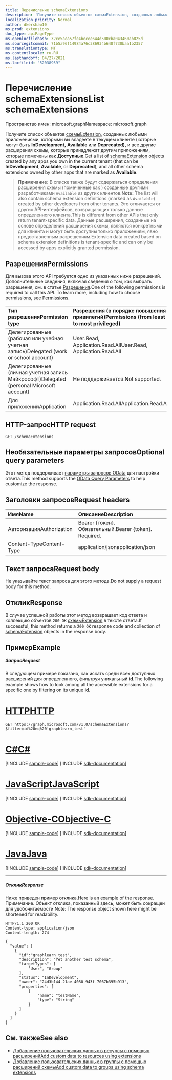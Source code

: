 ```yaml
---
title: Перечисление schemaExtensions
description: 'Получите список объектов схемыExtension, созданных любыми приложениями, которые принадлежат вам в текущем клиенте (это может быть '
localization_priority: Normal
author: dkershaw10
ms.prod: extensions
doc_type: apiPageType
ms.openlocfilehash: 32ce5aea57fe4becee644d500cba043460ab825d
ms.sourcegitcommit: 71b5a96f14984a76c386934b648f730baa1b2357
ms.translationtype: MT
ms.contentlocale: ru-RU
ms.lasthandoff: 04/27/2021
ms.locfileid: "52038959"
---
```

# <a name="list-schemaextensions"></a><span data-ttu-id="4fec1-103">Перечисление schemaExtensions</span><span class="sxs-lookup"><span data-stu-id="4fec1-103">List schemaExtensions</span></span>

<span data-ttu-id="4fec1-104">Пространство имен: microsoft.graph</span><span class="sxs-lookup"><span data-stu-id="4fec1-104">Namespace: microsoft.graph</span></span>

<span data-ttu-id="4fec1-105">Получите список объектов [схемыExtension,](../resources/schemaextension.md) созданных любыми приложениями, которыми вы владеете в текущем клиенте (которые могут быть **InDevelopment,** **Available** или **Deprecated),** и все другие расширения схемы, которые принадлежат другим приложениям, которые помечены как **Доступные**.</span><span class="sxs-lookup"><span data-stu-id="4fec1-105">Get a list of [schemaExtension](../resources/schemaextension.md) objects created by any apps you own in the current tenant (that can be **InDevelopment**, **Available**, or **Deprecated**), and all other schema extensions owned by other apps that are marked as **Available**.</span></span> 

> <span data-ttu-id="4fec1-106">**Примечание:** В списке также будут содержаться определения расширения схемы (помеченные как ) созданные другими разработчиками `Available` из других клиентов.</span><span class="sxs-lookup"><span data-stu-id="4fec1-106">**Note:** The list will also contain schema extension definitions (marked as `Available`) created by other developers from other tenants.</span></span> <span data-ttu-id="4fec1-107">Это отличается от других API-интерфейсов, возвращающих только данные определенного клиента.</span><span class="sxs-lookup"><span data-stu-id="4fec1-107">This is different from other APIs that only return tenant-specific data.</span></span> <span data-ttu-id="4fec1-108">Данные расширения, созданные на основе определений расширения схемы, являются конкретными для клиента и могут быть доступны только приложениям, явно предоставленным разрешениям.</span><span class="sxs-lookup"><span data-stu-id="4fec1-108">Extension data created based on schema extension definitions is tenant-specific and can only be accessed by apps explicitly granted permission.</span></span> 

## <a name="permissions"></a><span data-ttu-id="4fec1-109">Разрешения</span><span class="sxs-lookup"><span data-stu-id="4fec1-109">Permissions</span></span>
<span data-ttu-id="4fec1-p102">Для вызова этого API требуется одно из указанных ниже разрешений. Дополнительные сведения, включая сведения о том, как выбрать разрешения, см. в статье [Разрешения](/graph/permissions-reference).</span><span class="sxs-lookup"><span data-stu-id="4fec1-p102">One of the following permissions is required to call this API. To learn more, including how to choose permissions, see [Permissions](/graph/permissions-reference).</span></span>


|<span data-ttu-id="4fec1-112">Тип разрешения</span><span class="sxs-lookup"><span data-stu-id="4fec1-112">Permission type</span></span>      | <span data-ttu-id="4fec1-113">Разрешения (в порядке повышения привилегий)</span><span class="sxs-lookup"><span data-stu-id="4fec1-113">Permissions (from least to most privileged)</span></span>              |
|:--------------------|:---------------------------------------------------------|
|<span data-ttu-id="4fec1-114">Делегированные (рабочая или учебная учетная запись)</span><span class="sxs-lookup"><span data-stu-id="4fec1-114">Delegated (work or school account)</span></span> | <span data-ttu-id="4fec1-115">User.Read, Application.Read.All</span><span class="sxs-lookup"><span data-stu-id="4fec1-115">User.Read, Application.Read.All</span></span>  |
|<span data-ttu-id="4fec1-116">Делегированные (личная учетная запись Майкрософт)</span><span class="sxs-lookup"><span data-stu-id="4fec1-116">Delegated (personal Microsoft account)</span></span> | <span data-ttu-id="4fec1-117">Не поддерживается.</span><span class="sxs-lookup"><span data-stu-id="4fec1-117">Not supported.</span></span>    |
|<span data-ttu-id="4fec1-118">Для приложений</span><span class="sxs-lookup"><span data-stu-id="4fec1-118">Application</span></span> | <span data-ttu-id="4fec1-119">Application.Read.All</span><span class="sxs-lookup"><span data-stu-id="4fec1-119">Application.Read.All</span></span> |

## <a name="http-request"></a><span data-ttu-id="4fec1-120">HTTP-запрос</span><span class="sxs-lookup"><span data-stu-id="4fec1-120">HTTP request</span></span>
<!-- { "blockType": "ignored" } -->
```http
GET /schemaExtensions
```
## <a name="optional-query-parameters"></a><span data-ttu-id="4fec1-121">Необязательные параметры запросов</span><span class="sxs-lookup"><span data-stu-id="4fec1-121">Optional query parameters</span></span>
<span data-ttu-id="4fec1-122">Этот метод поддерживает [параметры запросов OData](/graph/query-parameters) для настройки ответа.</span><span class="sxs-lookup"><span data-stu-id="4fec1-122">This method supports the [OData Query Parameters](/graph/query-parameters) to help customize the response.</span></span>

## <a name="request-headers"></a><span data-ttu-id="4fec1-123">Заголовки запросов</span><span class="sxs-lookup"><span data-stu-id="4fec1-123">Request headers</span></span>
| <span data-ttu-id="4fec1-124">Имя</span><span class="sxs-lookup"><span data-stu-id="4fec1-124">Name</span></span>      |<span data-ttu-id="4fec1-125">Описание</span><span class="sxs-lookup"><span data-stu-id="4fec1-125">Description</span></span>|
|:----------|:----------|
| <span data-ttu-id="4fec1-126">Авторизация</span><span class="sxs-lookup"><span data-stu-id="4fec1-126">Authorization</span></span>  | <span data-ttu-id="4fec1-p103">Bearer {токен}. Обязательный.</span><span class="sxs-lookup"><span data-stu-id="4fec1-p103">Bearer {token}. Required.</span></span> |
| <span data-ttu-id="4fec1-129">Content-Type</span><span class="sxs-lookup"><span data-stu-id="4fec1-129">Content-Type</span></span>   | <span data-ttu-id="4fec1-130">application/json</span><span class="sxs-lookup"><span data-stu-id="4fec1-130">application/json</span></span> |

## <a name="request-body"></a><span data-ttu-id="4fec1-131">Текст запроса</span><span class="sxs-lookup"><span data-stu-id="4fec1-131">Request body</span></span>
<span data-ttu-id="4fec1-132">Не указывайте текст запроса для этого метода.</span><span class="sxs-lookup"><span data-stu-id="4fec1-132">Do not supply a request body for this method.</span></span>

## <a name="response"></a><span data-ttu-id="4fec1-133">Отклик</span><span class="sxs-lookup"><span data-stu-id="4fec1-133">Response</span></span>

<span data-ttu-id="4fec1-134">В случае успешной работы этот метод возвращает код ответа и коллекцию объектов `200 OK` [схемыExtension](../resources/schemaextension.md) в тексте ответа.</span><span class="sxs-lookup"><span data-stu-id="4fec1-134">If successful, this method returns a `200 OK` response code and collection of [schemaExtension](../resources/schemaextension.md) objects in the response body.</span></span>
## <a name="example"></a><span data-ttu-id="4fec1-135">Пример</span><span class="sxs-lookup"><span data-stu-id="4fec1-135">Example</span></span>
##### <a name="request"></a><span data-ttu-id="4fec1-136">Запрос</span><span class="sxs-lookup"><span data-stu-id="4fec1-136">Request</span></span>
<span data-ttu-id="4fec1-137">В следующем примере показано, как искать среди всех доступных расширений для определенного, фильтруя уникальный **id.**</span><span class="sxs-lookup"><span data-stu-id="4fec1-137">The following example shows how to look among all the accessible extensions for a specific one by filtering on its unique **id**.</span></span> 

# <a name="http"></a>[<span data-ttu-id="4fec1-138">HTTP</span><span class="sxs-lookup"><span data-stu-id="4fec1-138">HTTP</span></span>](#tab/http)
<!-- {
  "blockType": "request",
  "name": "get_schemaextensions"
}-->
```msgraph-interactive
GET https://graph.microsoft.com/v1.0/schemaExtensions?$filter=id%20eq%20'graphlearn_test'
```
# <a name="c"></a>[<span data-ttu-id="4fec1-139">C#</span><span class="sxs-lookup"><span data-stu-id="4fec1-139">C#</span></span>](#tab/csharp)
[!INCLUDE [sample-code](../includes/snippets/csharp/get-schemaextensions-csharp-snippets.md)]
[!INCLUDE [sdk-documentation](../includes/snippets/snippets-sdk-documentation-link.md)]

# <a name="javascript"></a>[<span data-ttu-id="4fec1-140">JavaScript</span><span class="sxs-lookup"><span data-stu-id="4fec1-140">JavaScript</span></span>](#tab/javascript)
[!INCLUDE [sample-code](../includes/snippets/javascript/get-schemaextensions-javascript-snippets.md)]
[!INCLUDE [sdk-documentation](../includes/snippets/snippets-sdk-documentation-link.md)]

# <a name="objective-c"></a>[<span data-ttu-id="4fec1-141">Objective-C</span><span class="sxs-lookup"><span data-stu-id="4fec1-141">Objective-C</span></span>](#tab/objc)
[!INCLUDE [sample-code](../includes/snippets/objc/get-schemaextensions-objc-snippets.md)]
[!INCLUDE [sdk-documentation](../includes/snippets/snippets-sdk-documentation-link.md)]

# <a name="java"></a>[<span data-ttu-id="4fec1-142">Java</span><span class="sxs-lookup"><span data-stu-id="4fec1-142">Java</span></span>](#tab/java)
[!INCLUDE [sample-code](../includes/snippets/java/get-schemaextensions-java-snippets.md)]
[!INCLUDE [sdk-documentation](../includes/snippets/snippets-sdk-documentation-link.md)]

---

##### <a name="response"></a><span data-ttu-id="4fec1-143">Отклик</span><span class="sxs-lookup"><span data-stu-id="4fec1-143">Response</span></span>
<span data-ttu-id="4fec1-144">Ниже приведен пример отклика.</span><span class="sxs-lookup"><span data-stu-id="4fec1-144">Here is an example of the response.</span></span> <span data-ttu-id="4fec1-145">Примечание. Объект отклика, показанный здесь, может быть сокращен для удобочитаемости.</span><span class="sxs-lookup"><span data-stu-id="4fec1-145">Note: The response object shown here might be shortened for readability.</span></span>
<!-- {
  "blockType": "response",
  "truncated": true,
  "@odata.type": "microsoft.graph.schemaExtension",
  "isCollection": true
} -->
```http
HTTP/1.1 200 OK
Content-type: application/json
Content-length: 274

{
  "value": [
    {
      "id":"graphlearn_test",
      "description": "Yet another test schema",
      "targetTypes": [
          "User", "Group"
      ],
      "status": "InDevelopment",
      "owner": "24d3b144-21ae-4080-943f-7067b395b913",
      "properties": [
          {
              "name": "testName",
              "type": "String"
          }
      ]
    }
  ]
}
```

## <a name="see-also"></a><span data-ttu-id="4fec1-146">См. также</span><span class="sxs-lookup"><span data-stu-id="4fec1-146">See also</span></span>

- [<span data-ttu-id="4fec1-147">Добавление пользовательских данных в ресурсы с помощью расширений</span><span class="sxs-lookup"><span data-stu-id="4fec1-147">Add custom data to resources using extensions</span></span>](/graph/extensibility-overview)
- [<span data-ttu-id="4fec1-148">Добавление пользовательских данных в группы с помощью расширений схемы</span><span class="sxs-lookup"><span data-stu-id="4fec1-148">Add custom data to groups using schema extensions</span></span>](/graph/extensibility-schema-groups)


<!-- uuid: 8fcb5dbc-d5aa-4681-8e31-b001d5168d79
2015-10-25 14:57:30 UTC -->
<!-- {
  "type": "#page.annotation",
  "description": "List schemaExtensions",
  "keywords": "",
  "section": "documentation",
  "tocPath": "",
  "suppressions": [
  ]
}-->
